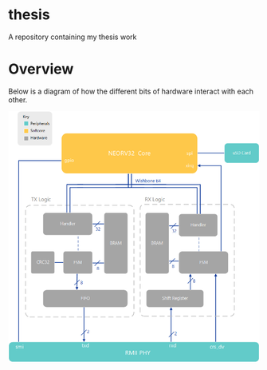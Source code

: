 # thesis
A repository containing my thesis work

# Overview

Below is a diagram of how the different bits of hardware interact with each other.

![soc_diagram](diagrams\SoCArchitecture.png "SoC Diagram")